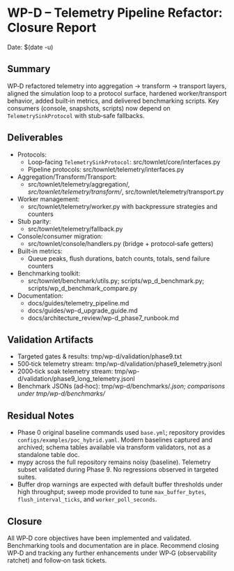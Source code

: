 # WP-D – Telemetry Pipeline Refactor: Closure Report

Date: $(date -u)

## Summary

WP‑D refactored telemetry into aggregation → transform → transport layers, aligned the simulation loop to a protocol surface, hardened worker/transport behavior, added built‑in metrics, and delivered benchmarking scripts. Key consumers (console, snapshots, scripts) now depend on `TelemetrySinkProtocol` with stub‑safe fallbacks.

## Deliverables

- Protocols:
  - Loop‑facing `TelemetrySinkProtocol`: src/townlet/core/interfaces.py
  - Pipeline protocols: src/townlet/telemetry/interfaces.py
- Aggregation/Transform/Transport:
  - src/townlet/telemetry/aggregation/*, src/townlet/telemetry/transform/*, src/townlet/telemetry/transport.py
- Worker management:
  - src/townlet/telemetry/worker.py with backpressure strategies and counters
- Stub parity:
  - src/townlet/telemetry/fallback.py
- Console/consumer migration:
  - src/townlet/console/handlers.py (bridge + protocol‑safe getters)
- Built‑in metrics:
  - Queue peaks, flush durations, batch counts, totals, send failure counters
- Benchmarking toolkit:
  - src/townlet/benchmark/utils.py; scripts/wp_d_benchmark.py; scripts/wp_d_benchmark_compare.py
- Documentation:
  - docs/guides/telemetry_pipeline.md
  - docs/guides/wp-d_upgrade_guide.md
  - docs/architecture_review/wp-d_phase7_runbook.md

## Validation Artifacts

- Targeted gates & results: tmp/wp-d/validation/phase9.txt
- 500‑tick telemetry stream: tmp/wp-d/validation/phase9_telemetry.jsonl
- 2000‑tick soak telemetry stream: tmp/wp-d/validation/phase9_long_telemetry.jsonl
- Benchmark JSONs (ad‑hoc): tmp/wp-d/benchmarks/*.json; comparisons under tmp/wp-d/benchmarks/*

## Residual Notes

- Phase 0 original baseline commands used `base.yml`; repository provides `configs/examples/poc_hybrid.yaml`. Modern baselines captured and archived; schema tables available via transform validators, not as a standalone table doc.
- mypy across the full repository remains noisy (baseline). Telemetry subset validated during Phase 9. No regressions observed in targeted suites.
- Buffer drop warnings are expected with default buffer thresholds under high throughput; sweep mode provided to tune `max_buffer_bytes`, `flush_interval_ticks`, and `worker_poll_seconds`.

## Closure

All WP‑D core objectives have been implemented and validated. Benchmarking tools and documentation are in place. Recommend closing WP‑D and tracking any further enhancements under WP‑G (observability ratchet) and follow‑on task tickets.

